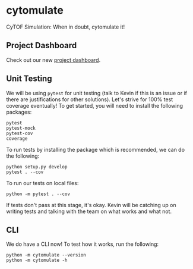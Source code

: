 # cytomulate
CyTOF Simulation: When in doubt, cytomulate it!

## Project Dashboard

Check out our new [project dashboard](https://github.com/kevin931/cytomulate/projects/1). 

## Unit Testing

We will be using ``pytest`` for unit testing (talk to Kevin if this is an issue or if there are justifications for other solutions). Let's strive for 100% test coverage eventually! To get started, you will need to install the following packages:

```
pytest
pytest-mock
pytest-cov
coverage
```

To run tests by installing the package which is recommended, we can do the following:

```shell
python setup.py develop 
pytest . --cov
```

To run our tests on local files:

```shell
python -m pytest . --cov
```

If tests don't pass at this stage, it's okay. Kevin will be catching up on writing tests and talking with the team on what works and what not.

## CLI

We do have a CLI now! To test how it works, run the following: 

```shell
python -m cytomulate --version
python -m cytomulate -h
```
